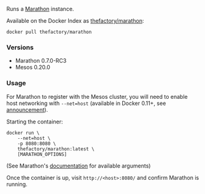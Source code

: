 Runs a [Marathon](https://github.com/mesosphere/marathon/) instance.

Available on the Docker Index as [thefactory/marathon](https://index.docker.io/u/thefactory/marathon/):

    docker pull thefactory/marathon

### Versions
* Marathon 0.7.0-RC3
* Mesos 0.20.0

### Usage
For Marathon to register with the Mesos cluster, you will need to enable host networking with `--net=host` (available in Docker 0.11+, see [announcement](http://blog.docker.io/2014/05/docker-0-11-release-candidate-for-1-0/)).

Starting the container:

    docker run \
        --net=host \
        -p 8080:8080 \
        thefactory/marathon:latest \
        [MARATHON_OPTIONS]

(See Marathon's [documentation](https://github.com/mesosphere/marathon/README.md) for available arguments)

Once the container is up, visit `http://<host>:8080/` and confirm Marathon is running.
